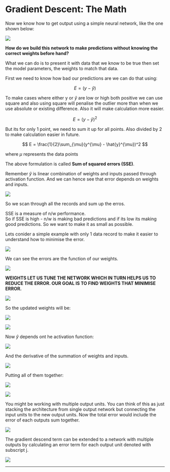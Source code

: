 # Gradient Descent: The Math

Now we know how to get output using a simple neural network, like the one shown below:

![](images/7.PNG)

__How do we build this network to make predictions without knowing the correct weights before hand?__ 

What we can do is to present it with data that we know to be true then set the model parameters, the weights to match that data. 

First we need to know how bad our predictions are we can do that using:

$$ E = (y - \hat{y}) $$

To make cases where either y or $\hat{y}$ are low or high both positive we can use square and also using square will penalise the outlier more than when we use absolute or existing difference. Also it will make calculation more easier.

$$ E = (y - \hat{y})^2 $$

But its for only 1 point, we need to sum it up for all points. Also divided by 2 to make calculation easier in future.

$$ E = \frac{1}{2}\sum_{\mu}(y^{\mu} - \hat{y}^{\mu})^2  $$

where $\mu$ represents the data points

The above formulation is called __Sum of squared errors (SSE)__.

Remember $\hat{y}$ is linear combination of weights and inputs passed through activation function. And we can hence see that error depends on weights and inputs. 

![](images/8.PNG)

So we scan through all the records and sum up the erros.

SSE is a measure of n/w performance.  
So if SSE is high - n/w is making bad predictions and if its low its making good predictions. So we want to make it as small as possible.

Lets conider a simple example with only 1 data record to make it easier to understand how to minimise the error.

![](images/9.PNG)

We can see the errors are the function of our weights.

![](images/10.PNG)

__WEIGHTS LET US TUNE THE NETWORK WHICH IN TURN HELPS US TO REDUCE THE ERROR. OUR GOAL IS TO FIND WEIGHTS THAT MINIMISE ERROR.__

![](images/11.PNG)

So the updated weights will be:

![](images/12.PNG)

![](images/13.PNG)

Now $\hat{y}$ depends ont he activation function:

![](images/14.PNG)

And the derivative of the summation of weights and inputs.

![](images/15.PNG)

Putting all of them together:

![](images/16.PNG)

![](images/17.PNG)

You might be working with multiple output units. You can think of this as just stacking the architecture from single output network but connecting the input units to the new output units. Now the total error would include the error of each outputs sum together. 

![](images/18.PNG)

The gradient descend term can be extended to a network with multiple outputs by calculating an error term for each output unit denoted with subscript j.

![](images/19.PNG)

***
